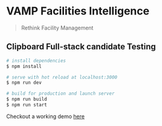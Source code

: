 # VAMP Facilities Intelligence

> Rethink Facility Management

## Clipboard Full-stack candidate Testing

``` bash
# install dependencies
$ npm install

# serve with hot reload at localhost:3000
$ npm run dev

# build for production and launch server
$ npm run build
$ npm run start
```

Checkout a working demo [here](https://clipboard-health-test-two.vercel.app/)